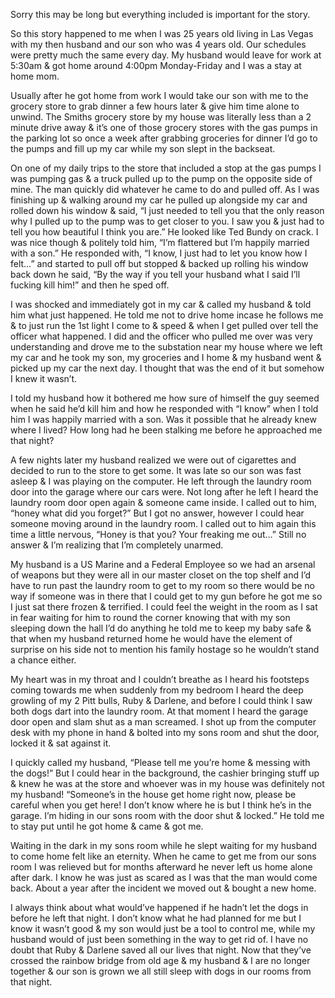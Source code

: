 Sorry this may be long but everything included is important for the story. 

So this story happened to me when I was 25 years old living in Las Vegas with my then husband and our son who was 4 years old.  Our schedules were pretty much the same every day.  My husband would leave for work at 5:30am & got home around 4:00pm Monday-Friday and I was a stay at home mom.  

Usually after he got home from work I would take our son with me to the grocery store to grab dinner a few hours later & give him time alone to unwind.  The Smiths grocery store by my house was literally less than a 2 minute drive away & it’s one of those grocery stores with the gas pumps in the parking lot so once a week after grabbing groceries for dinner I’d go to the pumps and fill up my car while my son slept in the backseat.  

On one of my daily trips to the store that included a stop at the gas pumps I was pumping gas & a truck pulled up to the pump on the opposite side of mine. The man quickly did whatever he came to do and pulled off. As I was finishing up & walking around my car he pulled up alongside my car and rolled down his window & said, “I just needed to tell you that the only reason why I pulled up to the pump was to get closer to you. I saw you & just had to tell you how beautiful I think you are.” He looked like Ted Bundy on crack. I was nice though & politely told him, “I’m flattered but I’m happily married with a son.” He responded with, “I know, I just had to let you know how I felt…” and started to pull off but stopped & backed up rolling his window back down he said, “By the way if you tell your husband what I said I’ll fucking kill him!” and then he sped off.  

I was shocked and immediately got in my car & called my husband & told him what just happened.  He told me not to drive home incase he follows me & to just run the 1st light I come to & speed & when I get pulled over tell the officer what happened.  I did and the officer who pulled me over was very understanding and drove me to the substation near my house where we left my car and he took my son, my groceries and I home &  my husband went & picked up my car the next day.  I thought that was the end of it but somehow I knew it wasn’t.  

I told my husband how it bothered me how sure of himself the guy seemed when he said he’d kill him and how he responded with “I know” when I told him I was happily married with a son. Was it possible that he already knew where I lived?  How long had he been stalking me before he approached me that night? 

A few nights later my husband realized we were out of cigarettes and decided to run to the store to get some. It was late so our son was fast asleep & I was playing on the computer.  He left through the laundry room door into the garage where our cars were. Not long after he left I heard the laundry room door open again & someone came inside. I called out to him, “honey what did you forget?” But I got no answer, however I could hear someone moving around in the laundry room.  I called out to him again this time a little nervous, “Honey is that you? Your freaking me out…” Still no answer & I’m realizing that I’m completely unarmed.  

My husband is a US Marine and a Federal Employee so we had an arsenal of weapons but they were all in our master closet on the top shelf and I’d have to run past the laundry room to get to my room so there would be no way if someone was in there that I could get to my gun before he got me so I just sat there frozen & terrified.  I could feel the weight in the room as I sat in fear waiting for him to round the corner knowing that with my son sleeping down the hall I’d do anything he told me to keep my baby safe & that when my husband returned home he would have the element of surprise on his side not to mention his family hostage so he wouldn’t stand a chance either.  

My heart was in my throat and I couldn’t breathe as I heard his footsteps coming towards me when suddenly from my bedroom I heard the deep growling of my 2 Pitt bulls, Ruby & Darlene, and before I could think I saw both dogs dart into the laundry room.  At that moment I heard the garage door open and slam shut as a man screamed.  I shot up from the computer desk with my phone in hand & bolted into my sons room and shut the door, locked it & sat against it.  

I quickly called my husband, “Please tell me you’re home & messing with the dogs!” But I could hear in the background, the cashier bringing stuff up & knew he was at the store and whoever was in my house was definitely not my husband! “Someone’s in the house get home right now, please be careful when you get here! I don’t know where he is but I think he’s in the garage. I’m hiding in our sons room with the door shut & locked.” He told me to stay put until he got home & came & got me. 

Waiting in the dark in my sons room while he slept waiting for my husband to come home felt like an eternity. When he came to get me from our sons room I was relieved but for months afterward he never left us home alone after dark.  I know he was just as scared as I was that the man would come back. About a year after the incident we moved out & bought a new home.  

I always think about what would’ve happened if he hadn’t let the dogs in before he left that night.  I don’t know what he had planned for me but I know it wasn’t good & my son would just be a tool to control me, while my husband would of just been something in the way to get rid of. I have no doubt that Ruby & Darlene saved all our lives that night.  Now that they’ve crossed the rainbow bridge from old age & my husband & I are no longer together & our son is grown we all still sleep with dogs in our rooms from that night.